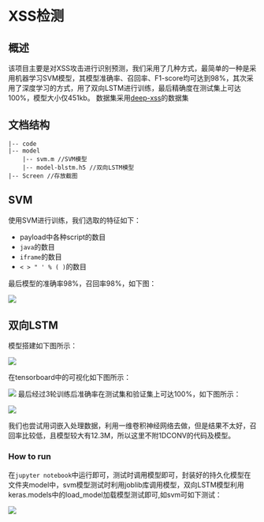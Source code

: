 # XSS检测
## 概述

该项目主要是对XSS攻击进行识别预测，我们采用了几种方式，最简单的一种是采用机器学习SVM模型，其模型准确率、召回率、F1-score均可达到98%，其次采用了深度学习的方式，用了双向LSTM进行训练，最后精确度在测试集上可达100%，模型大小仅451kb。
数据集采用[deep-xss](https://github.com/das-lab/deep-xss)的数据集

## 文档结构

    |-- code
    |-- model
        |-- svm.m //SVM模型
        |-- model-blstm.h5 //双向LSTM模型
    |-- Screen //存放截图

## SVM
使用SVM进行训练，我们选取的特征如下：

-   payload中各种script的数目
-   `java`的数目
-   `iframe`的数目
-   `< > " ' % ( )`的数目

最后模型的准确率98%，召回率98%，如下图：

![](https://github.com/scusec/Data-Mining-for-Cybersecurity/blob/master/Homework/2019/Task3/5/Screen/svm_score.png)

## 双向LSTM
模型搭建如下图所示：

![](https://github.com/scusec/Data-Mining-for-Cybersecurity/blob/master/Homework/2019/Task3/5/Screen/model-bilstm.png)

在tensorboard中的可视化如下图所示：

![](https://github.com/scusec/Data-Mining-for-Cybersecurity/blob/master/Homework/2019/Task3/5/Screen/tensorboard-bilstm.png)
最后经过3轮训练后准确率在测试集和验证集上可达100%，如下图所示：

![](https://github.com/scusec/Data-Mining-for-Cybersecurity/blob/master/Homework/2019/Task3/5/Screen/Bilstm.png)

我们也尝试用词嵌入处理数据，利用一维卷积神经网络去做，但是结果不太好，召回率比较低，且模型较大有12.3M，所以这里不附1DCONV的代码及模型。
### How to run
在`jupyter notebook`中运行即可，测试时调用模型即可，封装好的持久化模型在文件夹model中，svm模型测试时利用joblib库调用模型，双向LSTM模型利用keras.models中的load_model加载模型测试即可,如svm可如下测试：

![](https://github.com/scusec/Data-Mining-for-Cybersecurity/blob/master/Homework/2019/Task3/5/Screen/svm_test.png)

